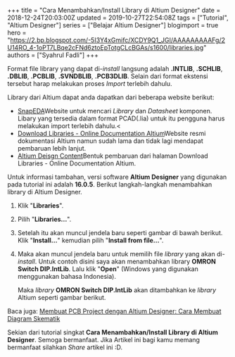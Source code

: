 +++
title = "Cara Menambahkan/Install Library di Altium Designer"
date = 2018-12-24T20:03:00Z
updated = 2019-10-27T22:54:08Z
tags = ["Tutorial", "Altium Designer"]
series = ["Belajar Altium Designer"]
blogimport = true 
hero = "https://2.bp.blogspot.com/-5I3Y4xGmifc/XCDY9Q1_JGI/AAAAAAAAAFg/2U14RO_4-1oPT7LBqe2cFNd6ztoEpTotgCLcBGAs/s1600/libraries.jpg"
authors = ["Syahrul Fadli"]
+++

Format file library yang dapat di-<i>install</i> langsung adalah <b>.INTLIB</b>, <b>.SCHLIB</b>, <b>.DBLIB</b>, <b>.PCBLIB</b>, <b>.SVNDBLIB</b>, <b>.PCB3DLIB</b>. Selain dari format ekstensi tersebut harap melakukan proses <i>Import </i>terlebih dahulu.

Library dari Altium dapat anda dapatkan dari beberapa website berikut: 

* <a href="https://www.snapeda.com/" rel="nofollow" title="Download library altium">SnapEDA</a>Website untuk mencari <i>Library</i> dan <i>Datasheet</i> komponen. Libary yang tersedia dalam format PCAD(.lia) untuk itu pengguna harus melakukan import terlebih dahulu.<
* <a href="https://techdocs.altium.com/display/ADOH/Download+Libraries" rel="nofollow" target="_blank" title="Download library altium">Download Libraries - Online Documentation Altium</a>Website resmi dokumentasi Altium namun sudah lama dan tidak  lagi mendapat pembaruan lebih lanjut.
* <a href="https://designcontent.live.altium.com/" rel="nofollow" title="Download library altium">Altium Deisgn Content</a>Bentuk pembaruan dari halaman Download Libraries - Online Documentation Altium.

Untuk informasi tambahan, versi software <b>Altium Designer<b></b></b> yang digunakan pada tutorial ini adalah <b>16.0.5</b>. Berikut langkah-langkah menambahkan library di Altium Designer. 
1. Klik "<b>Libraries</b>". <br/>

	<amp-img alt="Klik Libraries" height="768" layout="responsive" lightbox src="https://4.bp.blogspot.com/-jI0oPmlOzhU/XAd3o57dt5I/AAAAAAAAADg/pFe8IdFO0lcBxZqa-rF53o23CLKTEZLYgCLcBGAs/s1600/2.jpg" tabindex="0" width="1366"></amp-img>

2. Pilih "<b>Libraries...</b>".

	<amp-img alt="Klik Libraries..." height="768" layout="responsive" lightbox src="https://1.bp.blogspot.com/-7LmPALkeveM/XAd3pc4e-5I/AAAAAAAAADk/KZ5r9ehfXcoShS4Y8lSiItmGKUSJwyyYwCLcBGAs/s1600/3.jpg" tabindex="0" width="1366"></amp-img>

3. Setelah itu akan muncul jendela baru seperti gambar di bawah berikut. Klik "<b>Install...</b>" kemudian pilih "<b>Install from file...</b>". 

	<amp-img alt="Pilih Install from file" height="768" layout="responsive" lightbox src="https://3.bp.blogspot.com/-ZUNn4jP8jvs/XAd3qH9Vf9I/AAAAAAAAADo/nwhw6iUtlm4EjFYLFNHPMHIjiDw4q5V3QCLcBGAs/s1600/3a.jpg" tabindex="0" width="1366"></amp-img> 

4. Maka akan muncul jendela baru untuk memilih file <i>library</i> yang akan di-<i>install</i>. Untuk contoh disini saya akan menambahkan library <b>OMRON Switch DIP.IntLib</b>. Lalu klik "<b>Open</b>" (Windows yang digunakan menggunakan bahasa Indonesia). 

	<amp-img alt="Pilih Library yang akan di-install" height="768" layout="responsive" lightbox  src="https://2.bp.blogspot.com/-plqZOzGb_BM/XAd3qSmIfoI/AAAAAAAAADs/mx2Nsu73CRcfCfbvR9-TOus7MVkpLesjACLcBGAs/s1600/4.jpg" tabindex="0" width="1366"></amp-img>
	
	Maka <i>library</i> <b>OMRON Switch DIP.IntLib</b> akan ditambahkan ke <i>library</i> Altium seperti gambar berikut.

	<amp-img alt="Library setelah ditambahkan" height="768" layout="responsive" lightbox  src="https://4.bp.blogspot.com/-EQ8eQIV6JKg/XAd3q49nNKI/AAAAAAAAADw/IQZ5zhm4T1sgtjsAnT1gDt4hiDWzNA_hwCLcBGAs/s1600/5.jpg" tabindex="0" width="1366"></amp-img>

Baca juga: [Membuat PCB Project dengan Altium Designer: Cara Membuat Diagram Skematik](/post/membuat-diagram-skematik)

Sekian dari tutorial singkat <b>Cara Menambahkan/Install Library di Altium Designer</b>. Semoga bermanfaat. Jika Artikel ini bagi kamu memang bermanfaat silahkan <i>Share</i> artikel ini :D.
